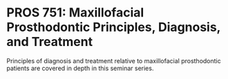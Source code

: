 # PROS 751: Maxillofacial Prosthodontic Principles, Diagnosis, and Treatment

Principles of diagnosis and treatment relative to maxillofacial prosthodontic patients are covered in depth in this seminar series.